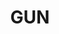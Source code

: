---
codehost: https://github.com/amark/gun
logohandle: guneco
sort: gun
title: GUN
website: https://gun.eco/
---